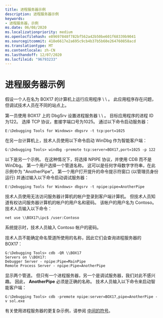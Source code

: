 ```yaml
---
title: 进程服务器示例
description: 进程服务器示例
keywords:
- 进程服务器，示例
ms.date: 06/08/2020
ms.localizationpriority: medium
ms.openlocfilehash: e89697848f782bf562a42b50be601f68339b9041
ms.sourcegitcommit: 418e6617e2a695c9cb4b37b5b60e264760858acd
ms.translationtype: MT
ms.contentlocale: zh-CN
ms.lasthandoff: 12/07/2020
ms.locfileid: "96793233"
---
```

# <a name="process-server-examples"></a>进程服务器示例

假设一个人在名为 BOX17 的计算机上运行应用程序 \\ \\ 。 此应用程序存在问题，但调试技术人员在不同的站点上。

第一员使用 BOX17 上的 DbgSrv 设置进程服务器 \\ \\ 。 目标应用程序的进程 ID 为122。 选择 TCP 协议，套接字端口号为1025。 通过以下命令启动服务器：

```console
E:\Debugging Tools for Windows> dbgsrv -t tcp:port=1025 
```

在另一台计算机上，技术人员使用以下命令启动 WinDbg 作为智能客户端：

```console
G:\Debugging Tools> windbg -premote tcp:server=BOX17,port=1025 -p 122 
```

以下是另一个示例。 在这种情况下，将选择 NPIPE 协议，并使用 CDB 而不是 WinDbg。 第一个用户选择一个管道名称。 这可以是任何字母数字字符串，在此示例中为 "AnotherPipe"。 第一个用户打开提升的命令提示符窗口 (以管理员身份运行) 并通过输入以下命令启动调试服务器：

```console
E:\Debugging Tools for Windows> dbgsrv -t npipe:pipe=AnotherPipe
```

技术人员使用无法访问服务器计算机的帐户登录到客户端计算机。 但技术人员知道有权访问服务器计算机的帐户的用户名和密码。 该帐户的用户名为 Contoso。 技术人员输入以下命令：

```console
net use \\BOX17\ipc$ /user:Contoso
```

系统提示时，技术人员输入 Contoso 帐户的密码。

技术人员不能确定命名管道所使用的名称，因此它们会查询进程服务器的 BOX17：

```console
G:\Debugging Tools> cdb -QR \\BOX17
Servers on \\BOX17:
Debugger Server - npipe:Pipe=MainPipe
Remote Process Server - npipe:Pipe=AnotherPipe
```

显示两个管道。 但只有一个进程服务器，另一个是调试服务器，我们对此不感兴趣。 因此， **AnotherPipe** 必须是正确的名称。 技术人员输入以下命令来启动智能客户端：

```console
G:\Debugging Tools> cdb -premote npipe:server=BOX17,pipe=AnotherPipe -v sol.exe
```

有关使用进程服务器的更复杂示例，请参阅 [中间的符号](symbols-in-the-middle.md)。
